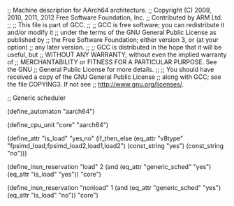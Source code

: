 ;; Machine description for AArch64 architecture.
;; Copyright (C) 2009, 2010, 2011, 2012 Free Software Foundation, Inc.
;; Contributed by ARM Ltd.
;;
;; This file is part of GCC.
;;
;; GCC is free software; you can redistribute it and/or modify it
;; under the terms of the GNU General Public License as published by
;; the Free Software Foundation; either version 3, or (at your option)
;; any later version.
;;
;; GCC is distributed in the hope that it will be useful, but
;; WITHOUT ANY WARRANTY; without even the implied warranty of
;; MERCHANTABILITY or FITNESS FOR A PARTICULAR PURPOSE.  See the GNU
;; General Public License for more details.
;;
;; You should have received a copy of the GNU General Public License
;; along with GCC; see the file COPYING3.  If not see
;; <http://www.gnu.org/licenses/>.

;; Generic scheduler

(define_automaton "aarch64")

(define_cpu_unit "core" "aarch64")

(define_attr "is_load" "yes,no"
  (if_then_else (eq_attr "v8type" "fpsimd_load,fpsimd_load2,load1,load2")
	(const_string "yes")
	(const_string "no")))

(define_insn_reservation "load" 2
  (and (eq_attr "generic_sched" "yes")
       (eq_attr "is_load" "yes"))
  "core")

(define_insn_reservation "nonload" 1
  (and (eq_attr "generic_sched" "yes")
       (eq_attr "is_load" "no"))
  "core")
